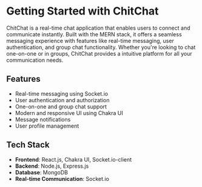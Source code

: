 # Getting Started with ChitChat

ChitChat is a real-time chat application that enables users to connect and communicate instantly. Built with the MERN stack, it offers a seamless messaging experience with features like real-time messaging, user authentication, and group chat functionality. Whether you're looking to chat one-on-one or in groups, ChitChat provides a intuitive platform for all your communication needs.

## Features

- Real-time messaging using Socket.io
- User authentication and authorization
- One-on-one and group chat support
- Modern and responsive UI using Chakra UI
- Message notifications
- User profile management

## Tech Stack

- **Frontend**: React.js, Chakra UI, Socket.io-client
- **Backend**: Node.js, Express.js
- **Database**: MongoDB
- **Real-time Communication**: Socket.io 